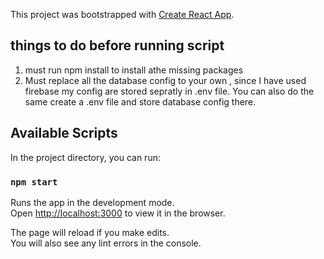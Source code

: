 This project was bootstrapped with [Create React App](https://github.com/facebook/create-react-app).

## things to do before running script 
1. must run npm install to install athe missing packages 
2. Must replace all the database config to your own , since I have used firebase my config are stored sepratly in .env file.
 You can also do the same create a .env file and store database config there.


## Available Scripts

In the project directory, you can run:

### `npm start`

Runs the app in the development mode.<br />
Open [http://localhost:3000](http://localhost:3000) to view it in the browser.

The page will reload if you make edits.<br />
You will also see any lint errors in the console.